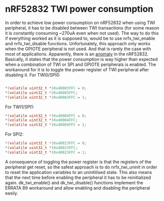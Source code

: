 # nRF52832 TWI power consumption

In order to achieve low power consumption on nRF52832 when using TWI peripheral, it has to be disabled between TWI transactions (for some reason it is constantly consuming ~270uA even when not used).
The way to do this if everything worked as it is supposed to, would be to use nrfx_twi_enable and nrfx_twi_disable functions. Unfortunately, this approach only works when the GPIOTE peripheral is not used. And that is rarely the case with most of applications.
Apparently, there is an [anomaly](http://infocenter.nordicsemi.com/index.jsp?topic=%2Fcom.nordic.infocenter.nrf52832.Rev1.errata%2Fanomaly_832_89.html&cp=2_2_1_0_1_26) in the nRF52832. Basically, it states that the power consumption is way higher than expected when a combination of TWI or SPI and GPIOTE peripherals is enabled.
The workaround for it is to toggle the power register of TWI peripheral after disabling it.
For TWI0/SPI0:

```C

*(volatile uint32_t *)0x40003FFC = 0;
*(volatile uint32_t *)0x40003FFC;
*(volatile uint32_t *)0x40003FFC = 1;
```

For TWI1/SPI1:

```C
*(volatile uint32_t *)0x40004FFC = 0;
*(volatile uint32_t *)0x40004FFC;
*(volatile uint32_t *)0x40004FFC = 1;
```

For SPI2:

```C
*(volatile uint32_t *)0x40023FFC = 0;
*(volatile uint32_t *)0x40023FFC;
*(volatile uint32_t *)0x40023FFC = 1;
```

A consequence of toggling the power register is that the registers of the peripheral get reset, so the safest approach is to do nrfx_twi_uninit in order to reset the application variables to an uninitilised state. This also means that the next time before enabling the peripheral it has to be reinitialized again.
dk_twi_enable() and dk_twi_disable() functions implement the ERRATA 89 workaround and allow enabling and disabling the peripheral easily.
